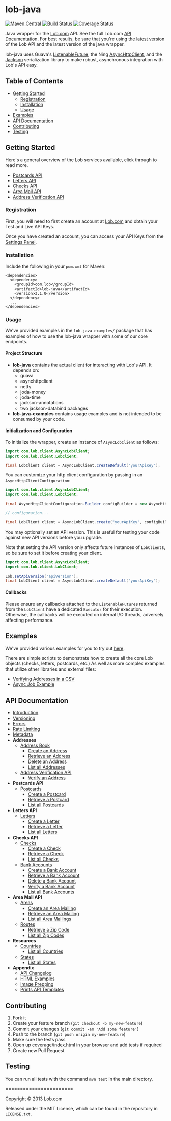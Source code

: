 # lob-java

[![Maven Central](https://img.shields.io/maven-central/v/com.lob/lob-java.svg)](http://search.maven.org/#search%7Cga%7C1%7Cg%3A%22com.lob%22%20AND%20a%3A%22lob-java%22)
[![Build Status](https://secure.travis-ci.org/lob/lob-java.png)](https://travis-ci.org/lob/lob-java)
[![Coverage Status](https://coveralls.io/repos/javadev/lob-java/badge.png?branch=master)](https://coveralls.io/r/javadev/lob-java)

Java wrapper for the [Lob.com](http://lob.com) API. See the full Lob.com [API Documentation](https://lob.com/docs/java).  For best results, be sure that you're using [the latest version](https://lob.com/docs/java#version) of the Lob API and the latest version of the java wrapper.

lob-java uses Guava's [ListenableFuture](https://code.google.com/p/guava-libraries/wiki/ListenableFutureExplained), the Ning [AsyncHttpClient](https://github.com/AsyncHttpClient/async-http-client), and the [Jackson](https://github.com/FasterXML/jackson) serialization library to make robust, asynchronous integration with Lob's API easy.

## Table of Contents

- [Getting Started](#getting-started)
  - [Registration](#registration)
  - [Installation](#installation)
  - [Usage](#usage)
- [Examples](#examples)
- [API Documentation](#api-documentation)
- [Contributing](#contributing)
- [Testing](#testing)

## Getting Started

Here's a general overview of the Lob services available, click through to read more.

- [Postcards API](https://lob.com/services/postcards)
- [Letters API](https://lob.com/services/letters)
- [Checks API](https://lob.com/services/checks)
- [Area Mail API](https://lob.com/services/area)
- [Address Verification API](https://lob.com/verification/address)

### Registration

First, you will need to first create an account at [Lob.com](https://dashboard.lob.com/#/register) and obtain your Test and Live API Keys.

Once you have created an account, you can access your API Keys from the [Settings Panel](https://dashboard.lob.com/#/settings).

### Installation

Include the following in your `pom.xml` for Maven:

```
<dependencies>
  <dependency>
    <groupId>com.lob</groupId>
    <artifactId>lob-java</artifactId>
    <version>3.1.0</version>
  </dependency>
  ...
</dependencies>
```

### Usage

We've provided examples in the `lob-java-examples/` package that has examples of how to use the lob-java wrapper with some of our core endpoints.

#### Project Structure

- **lob-java** contains the actual client for interacting with Lob's API. It depends on:
  - guava
  - asynchttpclient
  - netty
  - joda-money
  - joda-time
  - jackson-annotations
  - two jackson-databind packages
- **lob-java-examples** contains usage examples and is not intended to be consumed by your code.

#### Initialization and Configuration

To initialize the wrapper, create an instance of `AsyncLobClient` as follows:

```java
import com.lob.client.AsyncLobClient;
import com.lob.client.LobClient;

final LobClient client = AsyncLobClient.createDefault("yourApiKey");
```

You can customize your http client configuration by passing in an `AsyncHttpClientConfiguration`:

```java
import com.lob.client.AsyncLobClient;
import com.lob.client.LobClient;

final AsyncHttpClientConfiguration.Builder configBuilder = new AsyncHttpClientConfiguration.Builder();

// configuration...

final LobClient client = AsyncLobClient.create("yourApiKey", configBuilder.build());
```

You may optionally set an API version. This is useful for testing your code against new API versions before you upgrade.

Note that setting the API version only affects future instances of `LobClient`s, so be sure to set it before creating your client.

```java
import com.lob.client.AsyncLobClient;
import com.lob.client.LobClient;

Lob.setApiVersion("apiVersion");
final LobClient client = AsyncLobClient.createDefault("yourApiKey");
```

#### Callbacks
Please ensure any callbacks attached to the `ListenableFuture`s returned from the `LobClient` have a dedicated `Executor`
for their execution. Otherwise, the callbacks will be executed on internal I/O threads, adversely affecting performance.

## Examples

We've provided various examples for you to try out [here](https://github.com/lob/lob-java/tree/master/lob-java-examples/src/main/java/com/lob/examples).

There are simple scripts to demonstrate how to create all the core Lob objects (checks, letters, postcards, etc.) As well as more complex examples that utilize other libraries and external files:

- [Verifying Addresses in a CSV](https://github.com/lob/lob-java/blob/master/lob-java-examples/src/main/java/com/lob/examples/CsvVerificationExample.java)
- [Async Job Example](https://github.com/lob/lob-java/blob/master/lob-java-examples/src/main/java/com/lob/examples/AsyncJobExample.java)

## API Documentation

- [Introduction](https://lob.com/docs/java#introduction)
- [Versioning](https://lob.com/docs/java#version)
- [Errors](https://lob.com/docs/java#errors)
- [Rate Limiting](https://lob.com/docs/java#rate-limits)
- [Metadata](https://lob.com/docs/java#metadata)
- **Addresses**
  - [Address Book](https://lob.com/docs/java#addresses)
    - [Create an Address](https://lob.com/docs/java#addresses_create)
    - [Retrieve an Address](https://lob.com/docs/java#addresses_retrieve)
    - [Delete an Address](https://lob.com/docs/java#addresses_delete)
    - [List all Addresses](https://lob.com/docs/java#addresses_list)
  - [Address Verification API](https://lob.com/docs/java#verify)
    - [Verify an Address](https://lob.com/docs/java#verify_create)
- **Postcards API**
  - [Postcards](https://lob.com/docs/java#postcards)
    - [Create a Postcard](https://lob.com/docs/java#postcards_create)
    - [Retrieve a Postcard](https://lob.com/docs/java#postcards_retrieve)
    - [List all Postcards](https://lob.com/docs/java#postcards_list)
- **Letters API**
  - [Letters](https://lob.com/docs/java#letters)
    - [Create a Letter](https://lob.com/docs/java#letters_create)
    - [Retrieve a Letter](https://lob.com/docs/java#letters_retrieve)
    - [List all Letters](https://lob.com/docs/java#letters_list)
- **Checks API**
  - [Checks](https://lob.com/docs/java#checks)
    - [Create a Check](https://lob.com/docs/java#checks_create)
    - [Retrieve a Check](https://lob.com/docs/java#checks_retrieve)
    - [List all Checks](https://lob.com/docs/java#checks_list)
  - [Bank Accounts](https://lob.com/docs/java#bank-accounts)
    - [Create a Bank Account](https://lob.com/docs/java#bankaccounts_create)
    - [Retrieve a Bank Account](https://lob.com/docs/java#bankaccounts_retrieve)
    - [Delete a Bank Account](https://lob.com/docs/java#bankaccounts_delete)
    - [Verify a Bank Account](https://lob.com/docs/java#bankaccounts_verify)
    - [List all Bank Accounts](https://lob.com/docs/java#bankaccounts_list)
- **Area Mail API**
  - [Areas](https://lob.com/docs/java#areas)
    - [Create an Area Mailing](https://lob.com/docs/java#areas_create)
    - [Retrieve an Area Mailing](https://lob.com/docs/java#areas_retrieve)
    - [List all Area Mailings](https://lob.com/docs/java#areas_list)
  - [Routes](https://lob.com/docs/java#routes)
    - [Retrieve a Zip Code](https://lob.com/docs/java#routes_retrieve)
    - [List all Zip Codes](https://lob.com/docs/java#routes_list)
- **Resources**
  - [Countries](https://lob.com/docs/java#countries)
    - [List all Countries](https://lob.com/docs/java#countries_list)
  - [States](https://lob.com/docs/java#states)
    - [List all States](https://lob.com/docs/java#states_list)
- **Appendix**
  - [API Changelog](https://lob.com/docs/java#changelog)
  - [HTML Examples](https://lob.com/docs/java#html-examples)
  - [Image Prepping](https://lob.com/docs/java#prepping)
  - [Prints API Templates](https://lob.com/docs/java#prints-templates)

## Contributing

1. Fork it
2. Create your feature branch (`git checkout -b my-new-feature`)
3. Commit your changes (`git commit -am 'Add some feature'`)
4. Push to the branch (`git push origin my-new-feature`)
5. Make sure the tests pass
6. Open up coverage/index.html in your browser and add tests if required
7. Create new Pull Request

## Testing

You can run all tests with the command `mvn test` in the main directory.

=======================

Copyright &copy; 2013 Lob.com

Released under the MIT License, which can be found in the repository in `LICENSE.txt`.
